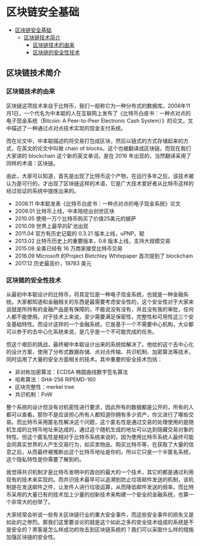 # 区块链安全基础
- [区块链安全基础](#%E5%8C%BA%E5%9D%97%E9%93%BE%E5%AE%89%E5%85%A8%E5%9F%BA%E7%A1%80)
  - [区块链技术简介](#%E5%8C%BA%E5%9D%97%E9%93%BE%E6%8A%80%E6%9C%AF%E7%AE%80%E4%BB%8B)
    - [区块链技术的由来](#%E5%8C%BA%E5%9D%97%E9%93%BE%E6%8A%80%E6%9C%AF%E7%9A%84%E7%94%B1%E6%9D%A5)
    - [区块链的安全性技术](#%E5%8C%BA%E5%9D%97%E9%93%BE%E7%9A%84%E5%AE%89%E5%85%A8%E6%80%A7%E6%8A%80%E6%9C%AF)

## 区块链技术简介

### 区块链技术的由来

区块链这项技术来自于比特币，我们一般称它为一种分布式的数据库。2008年11月1日，一个代名为中本聪的人在互联网上发布了《比特币白皮书：一种点对点的电子现金系统（Bitcoin: A Peer-to-Peer Electronic Cash System）》的论文，文中描述了一种通过点对点技术实现的现金支付系统。

而在论文中，中本聪描述的将交易打包成区块，然后以链式的方式存储起来的方式，在英文的论文中叫做 chain of blocks，这个也被翻译成区块链。而现在我们大家讲的 blockchain 这个新的英文单词，是在 2016 年出现的，当然翻译采用了同样的术语：区块链。

由此，大家可以知道，首先是出现了比特币这个产物，在运行多年之后，该技术被认为是可行的，才出现了区块链这样的术语，它是广大技术爱好者从比特币这样的经过验证的系统中提炼出来的。

- 2008.11 中本聪发表《比特币白皮书：一种点对点的电子现金系统》论文
- 2009.01 比特币上线，中本陪挖出创世区块
- 2010.05 使用一万个比特币购买了价值25美元的披萨
- 2010.09 世界上最早的矿池出现
- 2011.04 官方有历史记载的 0.3.21 版本上线，uPNP，聪
- 2013.02 比特币历史上的重要版本，0.8 版本上线，支持大规模交易
- 2015.08 全美已经有 16 万商家接受比特币交易
- 2016.09 Microsoft 的Project Bletchley Whitepaper 首次提到了 blockchain
- 2017.12 历史最高价，19783 美元

### 区块链的安全性技术

从最初中本聪设计的比特币，将其定位是一种电子现金系统，也就是一种金融系统。大家都知道和金融相关的东西是最需要考虑安全性的，这个安全性对于大家来说就是所持有的金融产品是有保障的，不能说没有没有，并且没有我的审批，任何人都不能使用。对于技术上来说，至少需要满足保密性，完整性和可用性这三个安全基础特性。而设计这样的一个金融系统，它是基于一个不需要中心机构，大众都可以参于的去中心化系统来说，是几乎是一个不可能完成的任务。

但这个艰巨的挑战，最终被中本聪设计出来的系统给解决了。他给的这个去中心化的设计方案，使用了分布式数据存储、点对点传输、共识机制、加密算法等技术，同时运用了大量的安全方面相关的技术。其中重要的安全技术包括：

- 非对称加密算法：ECDSA 椭圆曲线数字签名算法
- 哈希算法：SHA-256 RIPEMD-160
- 区块完整性：merkel tree
- 共识机制：PoW

整个系统的设计但没有对机密性进行要求，因此所有的数据都是公开的，所有的人都可以查看。那你不是应该担心所有人都知道你拥有多少资产，你又进行了哪些交易。而比特币采用匿名性解决这个问题，这个匿名性是通过交易的处理使用的是随机生成的比特币地址来达成的，通过这个随机生成的地址可以达到隐藏交易对象的特性。但这个匿名性是相对于比特币系统来说的，因为使用比特币系统人最终可能会同真实世界的人产生交易行为，如买卖物品、购买比特币等，在获取了大量的信息之后，从而最终被推断出这个比特币地址是你的。所以它只是一个半匿名系统，这个隐私特性是你需要了解到的。

我觉得共识机制才是比特币发明中的首创的最大的一个技术，其它的都是通过利用现有的技术来实现的。而共识技术最早可以追溯到防止垃圾邮件发送的机制，该机制是在发送邮件之件，让发件人进行垃圾运算，从而降低邮件发送的频率。而比特币采用的大量已有的技术加上少量的创新技术来构建一个安全的金融系统，也算一个非常大的创举了。

大家经常会听说一些有关区块链行业的重大安全事件，而这些安全事件的损失又是如此的之惨烈。那我们这里要谈论的就是这个如此之多的安全技术组成的系统是不是安全的？黑客是怎么样成功的攻击到区块链系统的？我们可以采取什么样的措施加强区块链的安全性。